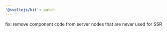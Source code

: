 ```yaml
---
'@sveltejs/kit': patch
---
```


fix: remove component code from server nodes that are never used for SSR
